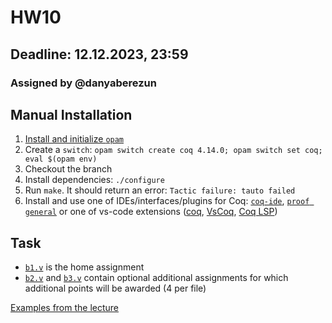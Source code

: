 # HW10

## Deadline: 12.12.2023, 23:59

### Assigned by @danyaberezun

## Manual Installation

1. [Install and initialize `opam`](https://opam.ocaml.org/doc/Install.html)
2. Create a `switch`: `opam switch create coq 4.14.0; opam switch set coq; eval $(opam env)`
3. Checkout the branch
4. Install dependencies: `./configure`
5. Run `make`. It should return an error: `Tactic failure: tauto failed`
6. Install and use one of IDEs/interfaces/plugins for Coq: [`coq-ide`](https://coq.inria.fr/refman/practical-tools/coqide.html), [`proof general`](https://proofgeneral.github.io/) or one of vs-code extensions ([coq](https://marketplace.visualstudio.com/items?itemName=ruoz.coq), [VsCoq](https://marketplace.visualstudio.com/items?itemName=maximedenes.vscoq), [Coq LSP](https://marketplace.visualstudio.com/items?itemName=ejgallego.coq-lsp))

## Task

* [`b1.v`](src/b1.v) is the home assignment
* [`b2.v`](src/b2.v) and [`b3.v`](src/b3.v) contain optional additional assignments for which additional points will be awarded (4 per file)

[Examples from the lecture](src/ex.v)

